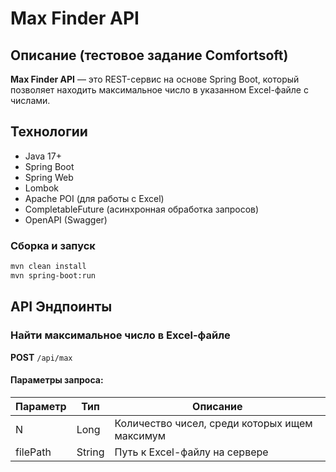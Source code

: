 # Max Finder API

## Описание (тестовое задание Comfortsoft)
**Max Finder API** — это REST-сервис на основе Spring Boot, который позволяет находить максимальное число в указанном Excel-файле с числами.

## Технологии
- Java 17+
- Spring Boot
- Spring Web
- Lombok
- Apache POI (для работы с Excel)
- CompletableFuture (асинхронная обработка запросов)
- OpenAPI (Swagger)

###  Сборка и запуск
```sh
mvn clean install
mvn spring-boot:run
```

## API Эндпоинты

### Найти максимальное число в Excel-файле
**POST** `/api/max`

#### Параметры запроса:
| Параметр | Тип | Описание |
|----------|-----|----------|
| N        | Long | Количество чисел, среди которых ищем максимум |
| filePath | String | Путь к Excel-файлу на сервере |

 
 
 
